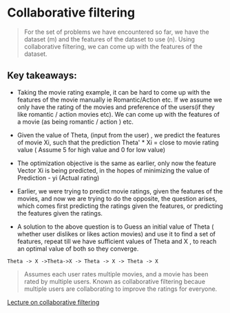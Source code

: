 # Collaborative filtering 

> For the set of problems we have encountered so far, we have the dataset (m) and the features of the dataset to use (n). Using collaborative filtering, we can come up with the features of the dataset.


## Key takeaways:
* Taking the movie rating example, it can be hard to come up with the features of the movie manually ie Romantic/Action etc. If we assume we only have the rating of the movies and preference of the users(if they like romantic / action movies etc). We can come up with the features of a movie (as being romantic / action ) etc.

* Given the value of Theta, (input from the user) , we predict the features of movie Xi, such that the prediction Theta' * Xi = close to movie rating value ( Assume 5 for high value and 0 for low value)

* The optimization objective is the same as earlier, only now the feature Vector Xi is being predicted, in the hopes of minimizing the value of Prediction - yi (Actual rating)
  
* Earlier, we were trying to predict movie ratings, given the features of the movies, and now we are trying to do the opposite, the question arises, which comes first predicting the ratings given the features, or predicting the features given the ratings.

* A solution to the above question is to Guess an initial value of Theta ( whether user dislikes or likes action movies) and use it to find a set of features, repeat till we have sufficient values of Theta and X , to reach an optimal value of both so they converge.

`Theta -> X ->Theta->X -> Theta -> X -> Theta -> X`

> Assumes each user rates multiple movies, and a movie has been rated by multiple users.
> Known as collaborative filtering becaue multiple users are collaborating to improve the ratings for everyone.

[Lecture on collaborative filtering](https://www.coursera.org/learn/machine-learning/lecture/2WoBV/collaborative-filtering)